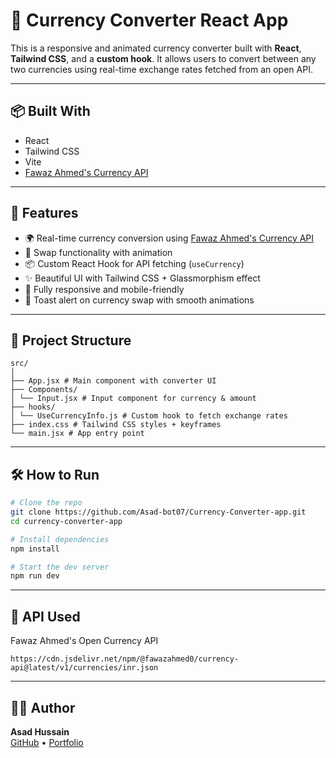 # 💱 Currency Converter React App

This is a responsive and animated currency converter built with **React**, **Tailwind CSS**, and a **custom hook**. It allows users to convert between any two currencies using real-time exchange rates fetched from an open API.

---

## 📦 Built With
- React
- Tailwind CSS
- Vite
-  [Fawaz Ahmed's Currency API](https://github.com/fawazahmed0/currency-api)

---

## 🚀 Features

- 🌍 Real-time currency conversion using [Fawaz Ahmed's Currency API](https://github.com/fawazahmed0/currency-api)
- 🔁 Swap functionality with animation
- 📦 Custom React Hook for API fetching (`useCurrency`)
- ✨ Beautiful UI with Tailwind CSS + Glassmorphism effect
- 📱 Fully responsive and mobile-friendly
- 🔔 Toast alert on currency swap with smooth animations

---

## 📁 Project Structure

```
src/
│
├── App.jsx # Main component with converter UI
├── Components/
│ └── Input.jsx # Input component for currency & amount
├── hooks/
│ └── UseCurrencyInfo.js # Custom hook to fetch exchange rates
├── index.css # Tailwind CSS styles + keyframes
└── main.jsx # App entry point
```
---

## 🛠️ How to Run

```bash
# Clone the repo
git clone https://github.com/Asad-bot07/Currency-Converter-app.git
cd currency-converter-app

# Install dependencies
npm install

# Start the dev server
npm run dev
```
---

## 🔗 API Used
Fawaz Ahmed's Open Currency API
```
https://cdn.jsdelivr.net/npm/@fawazahmed0/currency-api@latest/v1/currencies/inr.json
```
---

## 👨‍💻 Author

**Asad Hussain**  
[GitHub](https://github.com/Asad-bot07) • [Portfolio](https://asad-bot07.github.io)

